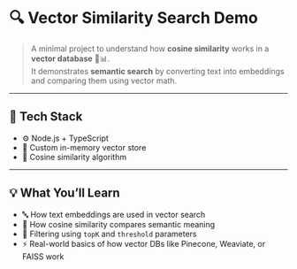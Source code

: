 # 🔍 Vector Similarity Search Demo

> A minimal project to understand how **cosine similarity** works in a **vector database** 🧠📊.  
> It demonstrates **semantic search** by converting text into embeddings and comparing them using vector math.

---

## 🧰 Tech Stack

- ⚙️ Node.js + TypeScript  
- 🧾 Custom in-memory vector store  
- 📐 Cosine similarity algorithm

---

## 💡 What You’ll Learn

- 🔤 How text embeddings are used in vector search  
- 📏 How cosine similarity compares semantic meaning  
- 🎯 Filtering using `topK` and `threshold` parameters  
- ⚡ Real-world basics of how vector DBs like Pinecone, Weaviate, or FAISS work

